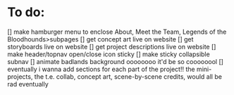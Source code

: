# To do:
[] make hamburger menu to enclose About, Meet the Team, Legends of the Bloodhounds>subpages 
[] get concept art live on website
[] get storyboards live on website
[] get project descriptions live on website
[] make header/topnav open/close icon sticky
[] make sticky collapsible subnav
[] animate badlands background oooooooo it'd be so coooooool
[] eventually i wanna add sections for each part of the project!! the mini-projects, the t.e. collab, concept art, scene-by-scene credits, would all be rad eventually